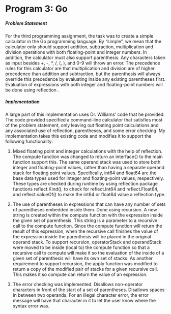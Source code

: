# Program 3: Go
##### Problem Statement
For the third programming assignment, the task was to create a simple calculator in the Go programming language. By “simple”, we mean that the calculator only should support addition, subtraction, multiplication and division operations with both floating-point and integer numbers. In addition, the calculator must also support parenthesis. Any characters taken as input besides +, -, *, /, (, ), and 0-9 will throw an error. The precedence rules for this calculator are that multiplication and division are of higher precedence than addition and subtraction, but the parenthesis will always override this precedence by evaluating inside any existing parentheses first.  Evaluation of expressions with both integer and floating-point numbers will be done using reflection .

##### Implementation
A large part of this implementation uses Dr. Williams’ code that he provided. The code provided specified a command-line calculator that satisfies most of the problem statement, only leaving out floating point calculations and any associated use of reflection, parentheses, and some error checking. My implementation takes this existing code and modifies it to support the following functionality:

1.	Mixed floating point and integer calculations with the help of reflection. The compute function was changed to return an interface{} to the main function support this. The same operand stack was used to store both integer and floating-point values, rather than having a separate operand stack for floating point values. Specifically, int64 and float64 are the base data types used for integer and floating-point values, respectively. These types are checked during runtime by using reflection package functions reflect.Kind(), to check for reflect.Int64 and reflect.Float64, and reflect.valueOf() to make the int64 or float64 value a reflection type.

2.	The use of parentheses in expressions that can have any number of sets of parentheses embedded inside them. Done using recursion. A new string is created within the compute function with the expression inside the given set of parenthesis. This string is a parameter to a recursive call to the compute function. Since the compute function will return the result of this expression, when the recursive call finishes the value of the expression inside the parenthesis will be placed in the original operand stack. To support recursion, operatorStack and operandStack were moved to be inside (local to) the compute function so that a recursive call to compute will make it so the evaluation of the inside of a given set of parenthesis will have its own set of stacks. As another requirement to support recursion, the apply function was modified to return a copy of the modified pair of stacks for a given recursive call. This makes it so compute can return the value of an expression.

3.	The error checking was implemented. Disallows non-operator characters in front of the start of a set of parentheses. Disallows spaces in between two operands. For an illegal character error, the error message will have that character in it to let the user know where the syntax error was.
